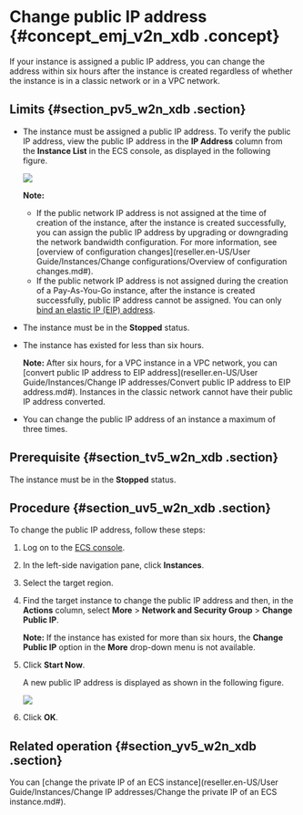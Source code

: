 # Change public IP address {#concept_emj_v2n_xdb .concept}

If your instance is assigned a public IP address, you can change the address within six hours after the instance is created regardless of whether the instance is in a classic network or in a VPC network.

## Limits {#section_pv5_w2n_xdb .section}

-   The instance must be assigned a public IP address. To verify the public IP address, view the public IP address in the **IP Address** column from the **Instance List** in the ECS console, as displayed in the following figure. 

    ![](http://static-aliyun-doc.oss-cn-hangzhou.aliyuncs.com/assets/img/9656/15432125695458_en-US.png)

    **Note:** 

    -   If the public network IP address is not assigned at the time of creation of the instance, after the instance is created successfully, you can assign the public IP address by upgrading or downgrading the network bandwidth configuration. For more information, see [overview of configuration changes](reseller.en-US/User Guide/Instances/Change configurations/Overview of configuration changes.md#).
    -   If the public network IP address is not assigned during the creation of a Pay-As-You-Go instance, after the instance is created successfully, public IP address cannot be assigned. You can only [bind an elastic IP \(EIP\) address](https://partners-intl.aliyun.com/help/doc-detail/27714.htm).
-   The instance must be in the **Stopped** status.

-   The instance has existed for less than six hours.

    **Note:** After six hours, for a VPC instance in a VPC network, you can [convert public IP address to EIP address](reseller.en-US/User Guide/Instances/Change IP addresses/Convert public IP address to EIP address.md#). Instances in the classic network cannot have their public IP address converted.

-   You can change the public IP address of an instance a maximum of three times.


## Prerequisite {#section_tv5_w2n_xdb .section}

The instance must be in the **Stopped** status.

## Procedure {#section_uv5_w2n_xdb .section}

To change the public IP address, follow these steps:

1.  Log on to the [ECS console](https://partners-intl.console.aliyun.com/#/ecs).
2.  In the left-side navigation pane, click **Instances**.
3.  Select the target region.
4.  Find the target instance to change the public IP address and then, in the **Actions** column, select **More** \> **Network and Security Group** \> **Change Public IP**.

    **Note:** If the instance has existed for more than six hours, the **Change Public IP** option in the **More** drop-down menu is not available.

5.  Click **Start Now**.

    A new public IP address is displayed as shown in the following figure.

    ![](http://static-aliyun-doc.oss-cn-hangzhou.aliyuncs.com/assets/img/9656/15432125695460_en-US.png)

6.  Click **OK**.

## Related operation {#section_yv5_w2n_xdb .section}

You can [change the private IP of an ECS instance](reseller.en-US/User Guide/Instances/Change IP addresses/Change the private IP of an ECS instance.md#).

